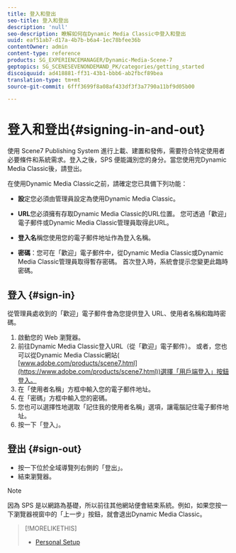 ```yaml
---
title: 登入和登出
seo-title: 登入和登出
description: 'null'
seo-description: 瞭解如何在Dynamic Media Classic中登入和登出
uuid: eaf51ab7-d17a-4b7b-b6a4-1ec78bfee36b
contentOwner: admin
content-type: reference
products: SG_EXPERIENCEMANAGER/Dynamic-Media-Scene-7
geptopics: SG_SCENESEVENONDEMAND_PK/categories/getting_started
discoiquuid: ad418881-ff31-43b1-bbb6-ab2fbcf89bea
translation-type: tm+mt
source-git-commit: 6fff3699f8a08af433df3f3a7790a11bf9d05b00

---
```



# 登入和登出{#signing-in-and-out}

使用 Scene7 Publishing System 進行上載、建置和發佈，需要符合特定使用者必要條件和系統需求。登入之後，SPS 便能識別您的身分。當您使用完Dynamic Media Classic後，請登出。

在使用Dynamic Media Classic之前，請確定您已具備下列功能：

* **設**&#x200B;定您必須由管理員設定為使用Dynamic Media Classic。

* **URL**&#x200B;您必須擁有存取Dynamic Media Classic的URL位置。 您可透過「歡迎」電子郵件或Dynamic Media Classic管理員取得此URL。

* **登入名**&#x200B;稱您使用您的電子郵件地址作為登入名稱。

* **密碼**：您可在「歡迎」電子郵件中，從Dynamic Media Classic或Dynamic Media Classic管理員取得暫存密碼。 首次登入時，系統會提示您變更此臨時密碼。

## 登入 {#sign-in}

從管理員處收到的「歡迎」電子郵件會為您提供登入 URL、使用者名稱和臨時密碼。

1. 啟動您的 Web 瀏覽器。
1. 前往Dynamic Media Classic登入URL（從「歡迎」電子郵件）。 或者，您也可以從Dynamic Media Classic網站( [www.adobe.com/products/scene7.html](https://www.adobe.com/products/scene7.html))選擇「用戶端登入」按鈕登入。
1. 在「使用者名稱」方框中輸入您的電子郵件地址。
1. 在「密碼」方框中輸入您的密碼。
1. 您也可以選擇性地選取「記住我的使用者名稱」選項，讓電腦記住電子郵件地址。
1. 按一下「登入」。

## 登出 {#sign-out}

* 按一下位於全域導覽列右側的「登出」。
* 結束瀏覽器。

>[!NOTE]
>
>因為 SPS 是以網路為基礎，所以前往其他網站便會結束系統。例如，如果您按一下瀏覽器視窗中的「上一步」按鈕，就會退出Dynamic Media Classic。

>[!MORELIKETHIS]
>
>* [Personal Setup](personal-setup.md#personal_setup)


